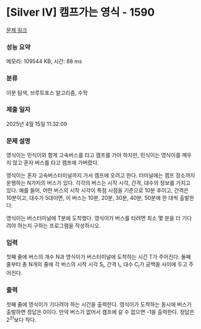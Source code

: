 # [Silver IV] 캠프가는 영식 - 1590 

[문제 링크](https://www.acmicpc.net/problem/1590) 

### 성능 요약

메모리: 109544 KB, 시간: 88 ms

### 분류

이분 탐색, 브루트포스 알고리즘, 수학

### 제출 일자

2025년 4월 15일 11:32:09

### 문제 설명

<p>영식이는 민식이와 함게 고속버스를 타고 캠프를 가야 하지만, 민식이는 영식이를 깨우지 않고 혼자 버스를 타고 캠프에 가버렸다.</p>

<p>영식이는 혼자 고속버스터미널까지 가서 캠프에 오려고 한다. 터미널에는 캠프 장소까지 운행하는 N가지의 버스가 있다. 각각의 버스는 시작 시각, 간격, 대수의 정보를 가지고 있다. 예를 들어, 어떤 버스의 시작 시각이 특점 시점을 기준으로 10분 후이고, 간격은 10분이고, 대수가 5대이면, 이 버스는 10분, 20분, 30분, 40분, 50분에 한 대씩 출발한다.</p>

<p>영식이는 버스터미널에 T분에 도착했다. 영식이가 버스를 타려면 최소 몇 분을 더 기다려야 하는지 구하는 프로그램을 작성하시오.</p>

### 입력 

 <p>첫째 줄에 버스의 개수 N과 영식이가 버스터미널에 도착하는 시간 T가 주어진다. 둘째 줄부터 총 N개의 줄에 각 버스의 시작 시각 S<sub>i</sub>, 간격 I<sub>i</sub>, 대수 C<sub>i</sub>가 공백을 사이에 두고 주어진다.</p>

### 출력 

 <p>첫째 줄에 영식이가 기다려야 하는 시간을 출력한다. 영식이가 도착하는 동시에 버스가 출발하면 정답은 0이다. 만약 버스가 없어서 캠프에 갈 수 없으면 -1을 출력한다. 정답은 2<sup>31</sup>보다 작다.</p>

